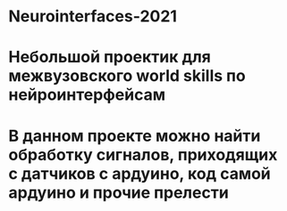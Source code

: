 # Neurointerfaces-2021
# Небольшой проектик для межвузовского world skills по нейроинтерфейсам
# В данном проекте можно найти обработку сигналов, приходящих с датчиков с ардуино, код самой ардуино и прочие прелести
